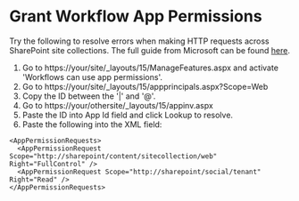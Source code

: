 # Grant Workflow App Permissions

Try the following to resolve errors when making HTTP requests across SharePoint site collections. The full guide from Microsoft can be found [here](https://docs.microsoft.com/en-us/sharepoint/dev/general-development/create-a-workflow-with-elevated-permissions-by-using-the-sharepoint-workflo).

1. Go to https://your/site/_layouts/15/ManageFeatures.aspx and activate 'Workflows can use app permissions'.
2. Go to https://your/site/_layouts/15/appprincipals.aspx?Scope=Web
3. Copy the ID between the '|' and '@'.
4. Go to https://your/othersite/_layouts/15/appinv.aspx
5. Paste the ID into App Id field and click Lookup to resolve.
6. Paste the following into the XML field:
```
<AppPermissionRequests>
  <AppPermissionRequest Scope="http://sharepoint/content/sitecollection/web" Right="FullControl" />
  <AppPermissionRequest Scope="http://sharepoint/social/tenant" Right="Read" />
</AppPermissionRequests>
```